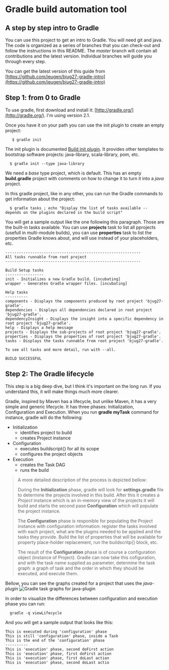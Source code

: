 Gradle build automation tool
============================

A step by step intro to Gradle
------------------------------

You can use this project to get an intro to Gradle. You will need git and java.
The code is organized as a series of branches that you can check-out and follow the instructions in this README.
The *master* branch will contain all contributions and the latest version.
Individual branches will guide you through every step.

You can get the latest version of this guide from [https://github.com/ieugen/bjug27-gradle-intro](https://github.com/ieugen/bjug27-gradle-intro)


Step 1: from 0 to Gradle
------------------------

To use gradle, first download and install it: [http://gradle.org/](http://gradle.org/). I'm using version 2.1.

Once you have it on your path you can use the init plugin to create an empty project:
~~~
   $ gradle init 
~~~

The init plugin is documented [Build init plugin](http://www.gradle.org/docs/current/userguide/build_init_plugin.html).
It provides other templates to bootstrap software projects: java-library, scala-library, pom, etc.
~~~
  $ gradle init --type java-library
~~~

We need a *base* type project, which is default. This has an empty **build.gradle** project with comments on how to
change it to turn it into a  *java* project.

In this gradle project, like in any other, you can run the Gradle commands to get information about the project:

~~~
  $ gradle tasks ; echo "Display the list of tasks available -- depends on the plugins declared in the build script"
~~~

You will get a sample output like the one following this paragraph. Those are the built-in tasks available.
You can use **projects** task to list all pprojects (usefull in multi-module builds), you can use **properties** task to
list the properties Gradle knows about, and will use instead of your placeholders, etc.

~~~
------------------------------------------------------------
All tasks runnable from root project
------------------------------------------------------------

Build Setup tasks
-----------------
init - Initializes a new Gradle build. [incubating]
wrapper - Generates Gradle wrapper files. [incubating]

Help tasks
----------
components - Displays the components produced by root project 'bjug27-gradle'.
dependencies - Displays all dependencies declared in root project 'bjug27-gradle'.
dependencyInsight - Displays the insight into a specific dependency in root project 'bjug27-gradle'.
help - Displays a help message
projects - Displays the sub-projects of root project 'bjug27-gradle'.
properties - Displays the properties of root project 'bjug27-gradle'.
tasks - Displays the tasks runnable from root project 'bjug27-gradle'.

To see all tasks and more detail, run with --all.

BUILD SUCCESSFUL
~~~

Step 2: The Gradle lifecycle
----------------------------

This step is a big deep dive, but I think it's important on the long run. If you understand this, it will make things much
more clearer.

Gradle, inspired by Maven has a lifecycle, but unlike Maven, it has a very simple and generic lifecycle.
It has three phases: Initialization, Configuratiion and Execution. When you run **gradle myTask** command for instance,
gradle will do the following:

* Initialization
  - identifies project to build
  - creates Project instance
* Configuration
  - executes buildscript{} for all its scope
  - configures the project objects
* Execution
  - creates the Task DAG
  - runs the build

>A more detailed description of the process is depicted bellow:
>
>During the **Initialization** phase, gradle will look for **settings.gradle** file to determine the projects involved
>in this build. After this it creates a *Project* instance which is an in-memory view of the projects it will build and
>starts the second pase **Configuration** which will populate the project instance.
>
>The **Configuration** phase is responible for populating the Project instance with configuration information: register
>the tasks involved with each project, what are the plugins needed to be applied and the tasks they provide.
>Build the list of properties that will be available for property place-holder replacement, run the buildscritp{} block, etc.
>
>The result of the **Configuration** phase is of course a configuration object (instance of Project). Gradle can now take
>this cofiguration, and with the task name supplied as parameter, determine the task graph: a graph of task and the order
>in which they should be executed, and execute them.

Bellow, you can see the graphs created for a project that uses the *java-plugin*
![Gradle task graphs for java-plugin](http://www.gradle.org/docs/current/userguide/img/javaPluginTasks.png)

In order to visualize the differences between configuration and execution phase you can run:
~~~
  gradle -q viewLifecycle
~~~

And you will get a sample output that looks like this:
~~~
This is executed during 'configuration' phase
This is still 'configuration' phase, inside a Task
This is the end of the 'configuration' phase
----------
This is 'execution' phase, second doFirst action
This is 'execution' phase, first doFirst action
This is 'execution' phase, first doLast action
This is 'execution' phase, second doLast actio
~~~



